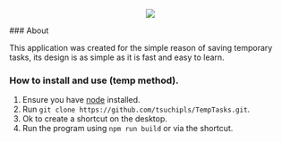 <p align="center">
<img src="https://user-images.githubusercontent.com/76927919/217138841-64fc7091-3890-42d0-9c05-b9bbe9c714de.png"></img>
</p>
### About

This application was created for the simple reason of saving temporary tasks, its design is as simple as it is fast and easy to learn.

### How to install and use (temp method).

1. Ensure you have [node](https://nodejs.org/en/download/package-manager/) installed.
2. Run `git clone https://github.com/tsuchipls/TempTasks.git`.
3. Ok to create a shortcut on the desktop.
4. Run the program using `npm run build` or via the shortcut.
